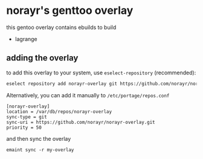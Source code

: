 # norayr's genttoo overlay

this gentoo overlay contains ebuilds to build

* lagrange

## adding the overlay

to add this overlay to your system, use `eselect-repository` (recommended):

```bash
eselect repository add norayr-overlay git https://github.com/norayr/norayr-overlay.git
```

Alternatively, you can add it manually to `/etc/portage/repos.conf`

```
[norayr-overlay]
location = /var/db/repos/norayr-overlay
sync-type = git
sync-uri = https://github.com/norayr/norayr-overlay.git
priority = 50
```

and then sync the overlay

```
emaint sync -r my-overlay
```

